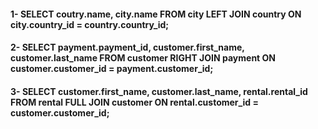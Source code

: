 #### 1- SELECT coutry.name, city.name FROM city LEFT JOIN country ON city.country_id = country.country_id;
#### 2- SELECT payment.payment_id, customer.first_name, customer.last_name FROM customer RIGHT JOIN payment ON customer.customer_id = payment.customer_id;
#### 3- SELECT customer.first_name, customer.last_name, rental.rental_id FROM rental FULL JOIN customer ON rental.customer_id = customer.customer_id;
